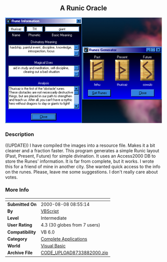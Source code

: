 ﻿<div align="center">

## A Runic Oracle

<img src="PIC200087948591702.jpg">
</div>

### Description

((UPDATE)) I have compiled the images into a resource file. Makes it a bit cleaner and a fraction faster. This program generates a simple Runic layout (Past, Present, Future) for simple divination. It uses an Access2000 DB to store the Runes' information. It is far from complete, but it works. I wrote this for a friend of mine in another city. She wanted quick access to the info on the runes. Please, leave me some suggestions. I don't really care about votes.
 
### More Info
 


<span>             |<span>
---                |---
**Submitted On**   |2000-08-08 08:55:14
**By**             |[VBScript](https://github.com/Planet-Source-Code/PSCIndex/blob/master/ByAuthor/vbscript.md)
**Level**          |Intermediate
**User Rating**    |4.3 (30 globes from 7 users)
**Compatibility**  |VB 6\.0
**Category**       |[Complete Applications](https://github.com/Planet-Source-Code/PSCIndex/blob/master/ByCategory/complete-applications__1-27.md)
**World**          |[Visual Basic](https://github.com/Planet-Source-Code/PSCIndex/blob/master/ByWorld/visual-basic.md)
**Archive File**   |[CODE\_UPLOAD8733882000\.zip](https://github.com/Planet-Source-Code/vbscript-a-runic-oracle__1-10474/archive/master.zip)








